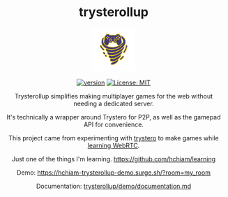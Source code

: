 <div align="center">

# trysterollup

<img src="trysterollup.png" height="100">

[![version](https://img.shields.io/npm/v/trysterollup.svg?style=flat-square&color=423a73)](https://www.npmjs.com/package/trysterollup) [![License: MIT](https://img.shields.io/badge/License-MIT-f5d20d.svg?style=flat-square)](https://github.com/hchiam/trysterollup/blob/main/LICENSE)

Trysterollup simplifies making multiplayer games for the web without needing a dedicated server.

It's technically a wrapper around Trystero for P2P, as well as the gamepad API for convenience.

This project came from experimenting with [trystero](https://github.com/dmotz/trystero) to make games while [learning WebRTC](https://github.com/hchiam/learning-webrtc).

Just one of the things I'm learning. https://github.com/hchiam/learning

Demo: https://hchiam-trysterollup-demo.surge.sh/?room=my_room

Documentation: [trysterollup/demo/documentation.md](https://github.com/hchiam/trysterollup/blob/main/demo/documentation.md)

</div>
